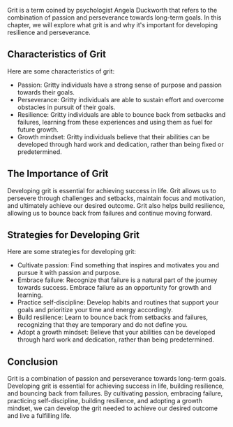 
Grit is a term coined by psychologist Angela Duckworth that refers to the combination of passion and perseverance towards long-term goals. In this chapter, we will explore what grit is and why it's important for developing resilience and perseverance.

Characteristics of Grit
-----------------------

Here are some characteristics of grit:

* Passion: Gritty individuals have a strong sense of purpose and passion towards their goals.
* Perseverance: Gritty individuals are able to sustain effort and overcome obstacles in pursuit of their goals.
* Resilience: Gritty individuals are able to bounce back from setbacks and failures, learning from these experiences and using them as fuel for future growth.
* Growth mindset: Gritty individuals believe that their abilities can be developed through hard work and dedication, rather than being fixed or predetermined.

The Importance of Grit
----------------------

Developing grit is essential for achieving success in life. Grit allows us to persevere through challenges and setbacks, maintain focus and motivation, and ultimately achieve our desired outcome. Grit also helps build resilience, allowing us to bounce back from failures and continue moving forward.

Strategies for Developing Grit
------------------------------

Here are some strategies for developing grit:

* Cultivate passion: Find something that inspires and motivates you and pursue it with passion and purpose.
* Embrace failure: Recognize that failure is a natural part of the journey towards success. Embrace failure as an opportunity for growth and learning.
* Practice self-discipline: Develop habits and routines that support your goals and prioritize your time and energy accordingly.
* Build resilience: Learn to bounce back from setbacks and failures, recognizing that they are temporary and do not define you.
* Adopt a growth mindset: Believe that your abilities can be developed through hard work and dedication, rather than being predetermined.

Conclusion
----------

Grit is a combination of passion and perseverance towards long-term goals. Developing grit is essential for achieving success in life, building resilience, and bouncing back from failures. By cultivating passion, embracing failure, practicing self-discipline, building resilience, and adopting a growth mindset, we can develop the grit needed to achieve our desired outcome and live a fulfilling life.
